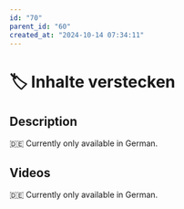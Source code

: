 ```yaml
---
id: "70"
parent_id: "60"
created_at: "2024-10-14 07:34:11"
---
```


# 🏷️ Inhalte verstecken

## Description

🇩🇪 Currently only available in German.

## Videos

🇩🇪 Currently only available in German.
